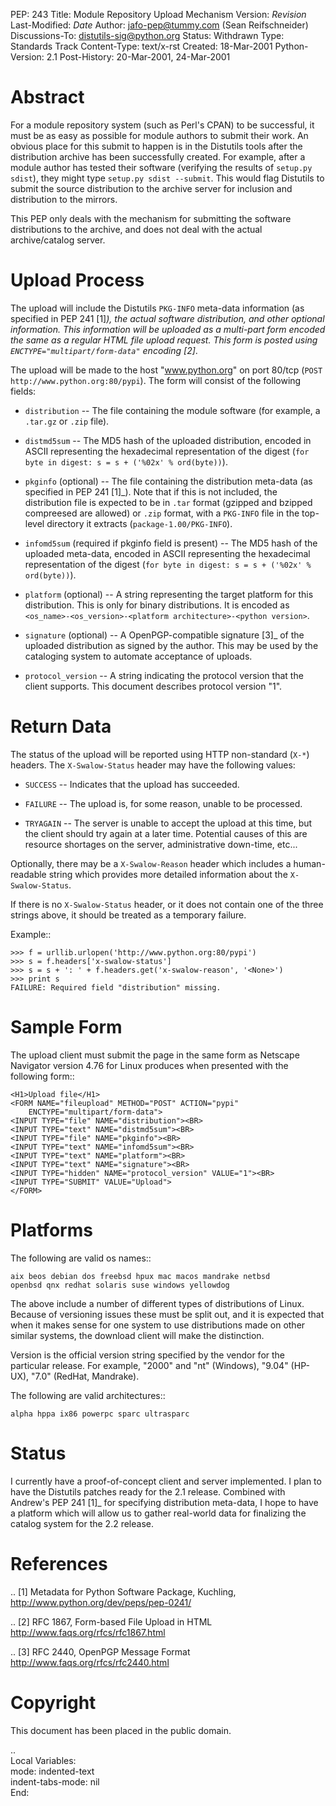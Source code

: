 PEP: 243
Title: Module Repository Upload Mechanism
Version: $Revision$
Last-Modified: $Date$
Author: jafo-pep@tummy.com (Sean Reifschneider)
Discussions-To: distutils-sig@python.org
Status: Withdrawn
Type: Standards Track
Content-Type: text/x-rst
Created: 18-Mar-2001
Python-Version: 2.1
Post-History: 20-Mar-2001, 24-Mar-2001


Abstract
========

For a module repository system (such as Perl's CPAN) to be
successful, it must be as easy as possible for module authors to
submit their work.  An obvious place for this submit to happen is
in the Distutils tools after the distribution archive has been
successfully created.  For example, after a module author has
tested their software (verifying the results of ``setup.py sdist``),
they might type ``setup.py sdist --submit``.  This would flag
Distutils to submit the source distribution to the archive server
for inclusion and distribution to the mirrors.

This PEP only deals with the mechanism for submitting the software
distributions to the archive, and does not deal with the actual
archive/catalog server.


Upload Process
==============

The upload will include the Distutils ``PKG-INFO`` meta-data
information (as specified in PEP 241 [1]_), the actual software
distribution, and other optional information.  This information
will be uploaded as a multi-part form encoded the same as a
regular HTML file upload request.  This form is posted using
``ENCTYPE="multipart/form-data"`` encoding [2]_.

The upload will be made to the host "www.python.org" on port
80/tcp (``POST http://www.python.org:80/pypi``).  The form
will consist of the following fields:

- ``distribution`` -- The file containing the module software (for
  example, a ``.tar.gz`` or ``.zip`` file).

- ``distmd5sum`` -- The MD5 hash of the uploaded distribution,
  encoded in ASCII representing the hexadecimal representation
  of the digest (``for byte in digest: s = s + ('%02x' %
  ord(byte))``).

- ``pkginfo`` (optional) -- The file containing the distribution
  meta-data (as specified in PEP 241 [1]_).  Note that if this is
  not included, the distribution file is expected to be in ``.tar``
  format (gzipped and bzipped compreesed are allowed) or ``.zip``
  format, with a ``PKG-INFO`` file in the top-level directory it
  extracts (``package-1.00/PKG-INFO``).

- ``infomd5sum`` (required if pkginfo field is present) -- The MD5 hash
  of the uploaded meta-data, encoded in ASCII representing the
  hexadecimal representation of the digest (``for byte in digest:
  s = s + ('%02x' % ord(byte))``).

- ``platform`` (optional) -- A string representing the target
  platform for this distribution.  This is only for binary
  distributions.  It is encoded as
  ``<os_name>-<os_version>-<platform architecture>-<python
  version>``.

- ``signature`` (optional) -- A OpenPGP-compatible signature [3]_ of
  the uploaded distribution as signed by the author.  This may
  be used by the cataloging system to automate acceptance of
  uploads.

- ``protocol_version`` -- A string indicating the protocol version that
  the client supports.  This document describes protocol version "1".


Return Data
===========

The status of the upload will be reported using HTTP non-standard
(``X-*``) headers.  The ``X-Swalow-Status`` header may have the following
values:

- ``SUCCESS`` -- Indicates that the upload has succeeded.

- ``FAILURE`` -- The upload is, for some reason, unable to be
  processed.

- ``TRYAGAIN`` -- The server is unable to accept the upload at this
  time, but the client should try again at a later time.
  Potential causes of this are resource shortages on the server,
  administrative down-time, etc...

Optionally, there may be a ``X-Swalow-Reason`` header which includes a
human-readable string which provides more detailed information about
the ``X-Swalow-Status``.

If there is no ``X-Swalow-Status`` header, or it does not contain one of
the three strings above, it should be treated as a temporary failure.

Example::

    >>> f = urllib.urlopen('http://www.python.org:80/pypi')
    >>> s = f.headers['x-swalow-status']
    >>> s = s + ': ' + f.headers.get('x-swalow-reason', '<None>')
    >>> print s
    FAILURE: Required field "distribution" missing.


Sample Form
===========

The upload client must submit the page in the same form as
Netscape Navigator version 4.76 for Linux produces when presented
with the following form::

    <H1>Upload file</H1>
    <FORM NAME="fileupload" METHOD="POST" ACTION="pypi"
        ENCTYPE="multipart/form-data">
    <INPUT TYPE="file" NAME="distribution"><BR>
    <INPUT TYPE="text" NAME="distmd5sum"><BR>
    <INPUT TYPE="file" NAME="pkginfo"><BR>
    <INPUT TYPE="text" NAME="infomd5sum"><BR>
    <INPUT TYPE="text" NAME="platform"><BR>
    <INPUT TYPE="text" NAME="signature"><BR>
    <INPUT TYPE="hidden" NAME="protocol_version" VALUE="1"><BR>
    <INPUT TYPE="SUBMIT" VALUE="Upload">
    </FORM>


Platforms
=========

The following are valid os names::

    aix beos debian dos freebsd hpux mac macos mandrake netbsd
    openbsd qnx redhat solaris suse windows yellowdog

The above include a number of different types of distributions of
Linux.  Because of versioning issues these must be split out, and
it is expected that when it makes sense for one system to use
distributions made on other similar systems, the download client
will make the distinction.

Version is the official version string specified by the vendor for
the particular release.  For example, "2000" and "nt" (Windows),
"9.04" (HP-UX), "7.0" (RedHat, Mandrake).

The following are valid architectures::

    alpha hppa ix86 powerpc sparc ultrasparc


Status
======

I currently have a proof-of-concept client and server implemented.
I plan to have the Distutils patches ready for the 2.1 release.
Combined with Andrew's PEP 241 [1]_ for specifying distribution
meta-data, I hope to have a platform which will allow us to gather
real-world data for finalizing the catalog system for the 2.2
release.


References
==========

.. [1] Metadata for Python Software Package, Kuchling,
       http://www.python.org/dev/peps/pep-0241/

.. [2] RFC 1867, Form-based File Upload in HTML
       http://www.faqs.org/rfcs/rfc1867.html

.. [3] RFC 2440, OpenPGP Message Format
       http://www.faqs.org/rfcs/rfc2440.html


Copyright
=========

This document has been placed in the public domain.



..  
  Local Variables:  
  mode: indented-text  
  indent-tabs-mode: nil  
  End:  
